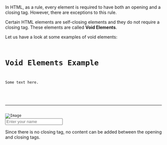 In HTML, as a rule, every element
is required to have both an
opening and a closing tag.
However, there are exceptions
to this rule.

Certain HTML elements are self-closing
elements and they do not require
a closing tag. These elements are
called **Void Elements**.

Let us have a look at some examples
of void elements:
<codeblock language="html" type="lesson">
<code>
<h1>Void Elements Example</h1>
<p>Some text here.</p>
<br>
<hr>
<img src="image.jpg" alt="Image">
<input type="text" placeholder="Enter your name">
</code>
</codeblock>

Since there is no closing tag,
no content can be added between
the opening and closing tags.
